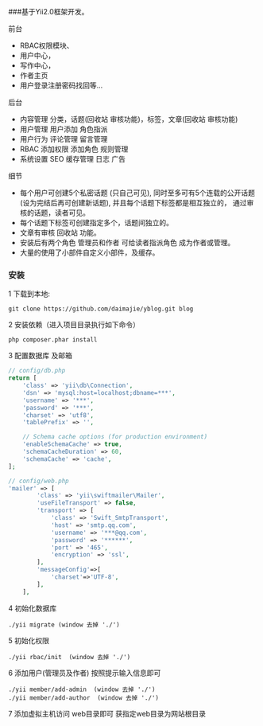 ###基于Yii2.0框架开发。

前台
-   RBAC权限模块、
-   用户中心，
-   写作中心，
-   作者主页
-   用户登录注册密码找回等...

后台    
-    内容管理
        分类，话题(回收站 审核功能)，标签，文章(回收站 审核功能)
-    用户管理
        用户添加 角色指派
-    用户行为
        评论管理 留言管理
-    RBAC
        添加权限 添加角色 规则管理
-    系统设置
        SEO 缓存管理 日志 广告 
    
细节
-   每个用户可创建5个私密话题 (只自己可见), 同时至多可有5个连载的公开话题(设为完结后再可创建新话题), 并且每个话题下标签都是相互独立的，
通过审核的话题，读者可见。
-   每个话题下标签可创建指定多个，话题间独立的。
-   文章有审核 回收站 功能。
-   安装后有两个角色 管理员和作者 可给读者指派角色 成为作者或管理。
-   大量的使用了小部件自定义小部件，及缓存。





### 安装

1 下载到本地:

~~~
git clone https://github.com/daimajie/yblog.git blog
~~~

2 安装依赖（进入项目目录执行如下命令）

~~~
php composer.phar install
~~~

3 配置数据库 及邮箱

```php
// config/db.php
return [
    'class' => 'yii\db\Connection',
    'dsn' => 'mysql:host=localhost;dbname=***',
    'username' => '***',
    'password' => '***',
    'charset' => 'utf8',
    'tablePrefix' => '',

    // Schema cache options (for production environment)
    'enableSchemaCache' => true,
    'schemaCacheDuration' => 60,
    'schemaCache' => 'cache',
];

// config/web.php
'mailer' => [
        'class' => 'yii\swiftmailer\Mailer',
        'useFileTransport' => false,
        'transport' => [
            'class' => 'Swift_SmtpTransport',
            'host' => 'smtp.qq.com',
            'username' => '***@qq.com',
            'password' => '******',
            'port' => '465',
            'encryption' => 'ssl',
        ],
        'messageConfig'=>[
            'charset'=>'UTF-8',
        ],
    ],
```

4 初始化数据库

~~~
./yii migrate (window 去掉 './')
~~~

5 初始化权限

~~~
./yii rbac/init  (window 去掉 './') 
~~~


6 添加用户(管理员及作者) 按照提示输入信息即可
~~~
./yii member/add-admin  (window 去掉 './') 
./yii member/add-author  (window 去掉 './') 
~~~

7 添加虚拟主机访问 web目录即可 获指定web目录为网站根目录